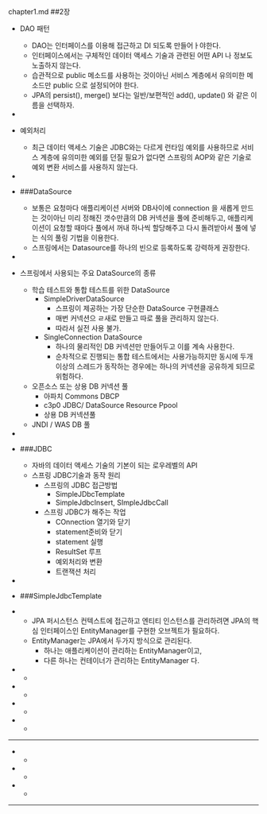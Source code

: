 chapter1.md
##2장
- DAO 패턴
  - DAO는 인터페이스를 이용해 접근하고 DI 되도록 만들어ㅏ야한다.
  - 인터페이스에서는 구체적인 데이터 액세스 기술과 관련된 어떤 API 나 정보도 노출하지 않는다.
  - 습관적으로 public 메소드를 사용하는 것이아닌 서비스 계층에서 유의미한 메소드만 public 으로 설정되어야 한다.
  - JPA의 persist(), merge() 보다는 일반/보편적인 add(), update() 와 같은 이름을 선택하자.
-
- 예외처리
  - 최근 데이터 액세스 기술은 JDBC와는 다르게 런타임 예외를 사용하므로 서비스 계층에 유의미한 예외를 던질 필요가 없다면 스프링의 AOP와 같은 기술로 예외 변환 서비스를 사용하지 않는다.
-
- ###DataSource

  - 보통은 요청마다 애플리케이션 서버와 DB사이에 connection 을 새롭게 만드는 것이아닌 미리 정해진 갯수만큼의 DB 커넥션을 풀에 준비해두고, 애플리케이션이 요청할 때마다 풀에서 꺼내 하나씩 할당해주고 다시 돌려받아서 풀에 넣는 식의 풀링 기법을 이용한다.
  - 스프링에서는 Datasource를 하나의 빈으로 등록하도록 강력하게 권장한다.
-
- 스프링에서 사용되는 주요 DataSource의 종류
  - 학습 테스트와 통합 테스트를 위한 DataSource
    - SimpleDriverDataSource
      - 스프링이 제공하는 가장 단순한 DataSource 구현클래스
      - 매번 커넥션으 ㄹ새로 만들고 따로 풀을 관리하지 않는다.
      - 따라서 실전 사용 불가.
    - SingleConnection DataSource
      - 하나의 물리적인 DB 커넥션만 만들어두고 이를 계속 사용한다.
      - 순차적으로 진행되는 통합 테스트에서는 사용가능하지만 동시에 두개 이상의 스레드가 동작하는 경우에는 하나의 커넥션을 공유하게 되므로 위험하다.
  - 오픈소스 또는 상용 DB 커넥션 풀
    - 아파치 Commons DBCP
    - c3p0 JDBC/ DataSource Resource Ppool
    - 상용 DB 커넥션풀
  - JNDI / WAS DB 풀
-
- ###JDBC

  - 자바의 데이터 액세스 기술의 기본이 되는 로우레벨의 API
  - 스프링 JDBC기술과 동작 원리
    - 스프링의 JDBC 접근방법
      - SimpleJDbcTemplate
      - SimpleJdbcInsert, SImpleJdbcCall
    - 스프링 JDBC가 해주는 작업
      - COnnection 열기와 닫기
      - statement준비와 닫기
      - statement 실행
      - ResultSet 루프
      - 예외처리와 변환
      - 트랜잭션 처리
-
- ###SimpleJdbcTemplate

-
  - JPA 퍼시스턴스 컨텍스트에 접근하고 엔티티 인스턴스를 관리하려면 JPA의 핵심 인터페이스인 EntityManager를 구현한 오브젝트가 필요하다.
  - EntityManager는 JPA에서 두가지 방식으로 관리된다.
    - 하나는 애플리케이션이 관리하는 EntityManager이고,
    - 다른 하나는 컨테이너가 관리하는 EntityManager 다.
- -
- -
- -
- -
- --
- -
- -
- -
- -----------------------------------------
